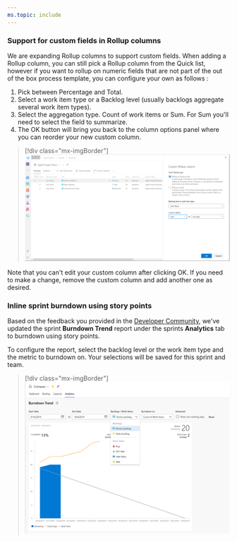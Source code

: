 ```yaml
---
ms.topic: include
---
```


### Support for custom fields in Rollup columns

We are expanding Rollup columns to support custom fields. When adding a Rollup column, you can still pick a Rollup column from the Quick list, however if you want to rollup on numeric fields that are not part of the out of the box process template, you can configure your own as follows : 
1. Pick between Percentage and Total.
2. Select a work item type or a Backlog level (usually backlogs aggregate several work item types). 
3. Select the aggregation type.  Count of work items or Sum. For Sum you'll need to select the field to summarize.
4. The OK button will bring you back to the column options panel where you can reorder your new custom column.

> [!div class="mx-imgBorder"]
> ![Badge](../../_img/158_17.png)

Note that you can't edit your custom column after clicking OK. If you need to make a change, remove the custom column and add another one as desired.  

### Inline sprint burndown using story points

Based on the feedback you provided in the [Developer Community](https://developercommunity.visualstudio.com/content/idea/365784/sprint-burndown-using-story-points-effort.html), we've updated the sprint **Burndown Trend** report under the sprints **Analytics** tab to burndown using story points.

To configure the report, select the backlog level or the work item type and the metric to burndown on. Your selections will be saved for this sprint and team.

> [!div class="mx-imgBorder"]
> ![Badge](../../_img/158_13.png)